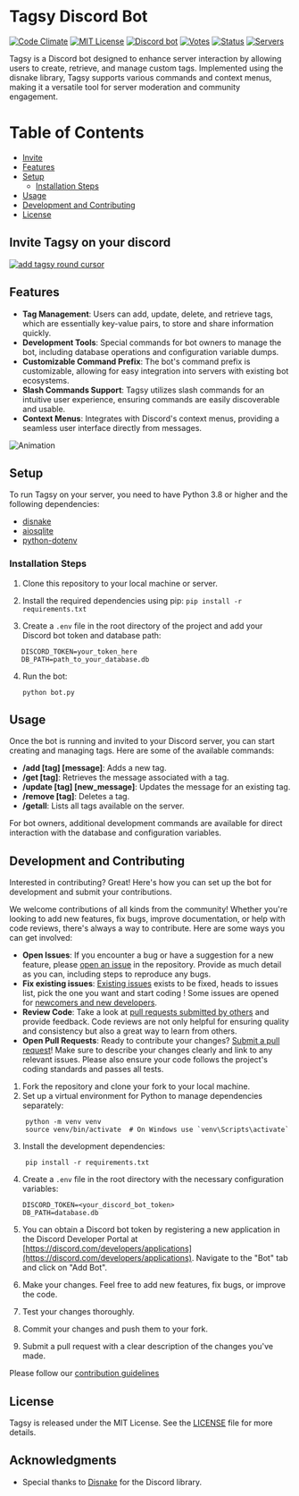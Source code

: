 # Tagsy Discord Bot

[![Code Climate](https://codeclimate.com/github/tarto-dev/tagsy-discord.png)](https://codeclimate.com/github/tarto-dev/tagsy-discord)
[![MIT License](https://img.shields.io/badge/License-MIT-blue.svg)](LICENSE)
[![Discord bot](https://img.shields.io/badge/Discord-bot-7289da?logo=discord)](https://discord.com/oauth2/authorize?client_id=1224771846247809156&permissions=277025451008&scope=bot)
[![Votes](https://top.gg/api/widget/upvotes/1224771846247809156.svg?noavatar=true)](https://top.gg/bot/1224771846247809156)
[![Status](https://top.gg/api/widget/status/1224771846247809156.svg?noavatar=true)](https://top.gg/bot/1224771846247809156)
[![Servers](https://top.gg/api/widget/servers/1224771846247809156.svg?noavatar=true)](https://top.gg/bot/1224771846247809156)

Tagsy is a Discord bot designed to enhance server interaction by allowing users to create, retrieve, and manage custom tags. Implemented using the disnake library, Tagsy supports various commands and context menus, making it a versatile tool for server moderation and community engagement.

Table of Contents
=================

- [Invite](#invite-tagsy-on-your-discord)
- [Features](#features)
- [Setup](#setup)
  - [Installation Steps](#installation-steps)
- [Usage](#usage)
- [Development and Contributing](#development-and-contributing)
- [License](#license)

## Invite Tagsy on your discord

[![add tagsy round cursor](https://github.com/tarto-dev/tagsy-discord/assets/1745200/043035e1-bbad-4671-bdee-7db5acc3655e)](https://discord.com/oauth2/authorize?client_id=1224771846247809156&permissions=277025451008&scope=bot)

## Features

- **Tag Management**: Users can add, update, delete, and retrieve tags, which are essentially key-value pairs, to store and share information quickly.
- **Development Tools**: Special commands for bot owners to manage the bot, including database operations and configuration variable dumps.
- **Customizable Command Prefix**: The bot's command prefix is customizable, allowing for easy integration into servers with existing bot ecosystems.
- **Slash Commands Support**: Tagsy utilizes slash commands for an intuitive user experience, ensuring commands are easily discoverable and usable.
- **Context Menus**: Integrates with Discord's context menus, providing a seamless user interface directly from messages.

![Animation](https://github.com/tarto-dev/tagsy-discord/assets/1745200/30b5e1a9-d962-4715-bb47-7d8a14ead778)

## Setup

To run Tagsy on your server, you need to have Python 3.8 or higher and the following dependencies:

- [disnake](https://docs.disnake.dev/en/stable/)
- [aiosqlite](https://aiosqlite.omnilib.dev/en/latest/)
- [python-dotenv](https://github.com/theskumar/python-dotenv)

### Installation Steps

1. Clone this repository to your local machine or server.
2. Install the required dependencies using pip:
   `pip install -r requirements.txt`

3. Create a `.env` file in the root directory of the project and add your Discord bot token and database path:

```shell
   DISCORD_TOKEN=your_token_here
   DB_PATH=path_to_your_database.db
```

4. Run the bot:

   `python bot.py`

## Usage

Once the bot is running and invited to your Discord server, you can start creating and managing tags. Here are some of the available commands:

- **/add [tag] [message]**: Adds a new tag.
- **/get [tag]**: Retrieves the message associated with a tag.
- **/update [tag] [new_message]**: Updates the message for an existing tag.
- **/remove [tag]**: Deletes a tag.
- **/getall**: Lists all tags available on the server.

For bot owners, additional development commands are available for direct interaction with the database and configuration variables.

## Development and Contributing

Interested in contributing? Great! Here's how you can set up the bot for development and submit your contributions.

We welcome contributions of all kinds from the community! Whether you're looking to add new features, fix bugs, improve documentation, or help with code reviews, there's always a way to contribute. Here are some ways you can get involved:

- **Open Issues**: If you encounter a bug or have a suggestion for a new feature, please [open an issue](https://github.com/tarto-dev/tagsy-discord/issues/new) in the repository. Provide as much detail as you can, including steps to reproduce any bugs.
- **Fix existing issues**: [Existing issues](https://github.com/tarto-dev/tagsy-discord/issues) exists to be fixed, heads to issues list, pick the one you want and start coding ! Some issues are opened for [newcomers and new developers](https://github.com/tarto-dev/tagsy-discord/issues?q=is%3Aissue+is%3Aopen+label%3A%22good+first+issue%22).
- **Review Code**: Take a look at [pull requests submitted by others](https://github.com/tarto-dev/tagsy-discord/pulls) and provide feedback. Code reviews are not only helpful for ensuring quality and consistency but also a great way to learn from others.
- **Open Pull Requests**: Ready to contribute your changes? [Submit a pull request](https://github.com/tarto-dev/tagsy-discord/compare)! Make sure to describe your changes clearly and link to any relevant issues. Please also ensure your code follows the project's coding standards and passes all tests.


1. Fork the repository and clone your fork to your local machine.
2. Set up a virtual environment for Python to manage dependencies separately:

```shell
    python -m venv venv
    source venv/bin/activate  # On Windows use `venv\Scripts\activate`
```

3. Install the development dependencies:

```shell
    pip install -r requirements.txt
```

4. Create a `.env` file in the root directory with the necessary configuration variables:

    ```
    DISCORD_TOKEN=<your_discord_bot_token>
    DB_PATH=database.db
    ```

5. You can obtain a Discord bot token by registering a new application in the Discord Developer Portal at [https://discord.com/developers/applications](https://discord.com/developers/applications). Navigate to the "Bot" tab and click on "Add Bot".

6. Make your changes. Feel free to add new features, fix bugs, or improve the code.
7. Test your changes thoroughly.
8. Commit your changes and push them to your fork.
9. Submit a pull request with a clear description of the changes you've made.

Please follow our [contribution guidelines](CONTRIBUTING.md)

## License

Tagsy is released under the MIT License. See the [LICENSE](LICENSE) file for more details.


## Acknowledgments

- Special thanks to [Disnake](https://disnake.readthedocs.io/) for the Discord library.
